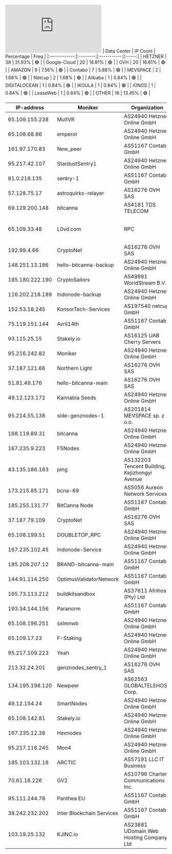 ![Diagramm](https://github.com/obajay/StateSync-snapshots/blob/main/Projects/Bitcanna/1/README.md)
| Data Center | IP Count | Percentage | Freq |
|:------------:|:--------:|:-----------:|:-----:|
| HETZNER | 38 | 31.93% | 🟢 |
| Google-Cloud | 20 | 16.81% | 🟢 |
| OVH | 20 | 16.81% | 🟢 |
| AMAZON | 9 | 7.56% | 🟢 |
| Contabo | 7 | 5.88% | 🟢 |
| MEVSPACE | 2 | 1.68% | 🟢 |
| Netcup | 2 | 1.68% | 🟢 |
| Alibaba | 1 | 0.84% | 🟢 |
| DIGITALOCEAN | 1 | 0.84% | 🟢 |
| IKOULA | 1 | 0.84% | 🟢 |
| IONOS | 1 | 0.84% | 🟢 |
| LeaseWeb | 1 | 0.84% | 🟢 |
| OTHER | 16 | 13.45% | 🟢 |

<!-- START_TABLE -->
| IP-address | Moniker | Organization | Country | City |
|-------------|---------|---------------|---------|------|
| 65.109.155.238 | MultVR | AS24940 Hetzner Online GmbH | ![image](https://raw.githubusercontent.com/obajay/FlagKit/master/Assets/SVG/FI.svg) FI | Helsinki |
| 65.108.68.86 | emperor | AS24940 Hetzner Online GmbH | ![image](https://raw.githubusercontent.com/obajay/FlagKit/master/Assets/SVG/FI.svg) FI | Helsinki |
| 161.97.170.83 | New_peer | AS51167 Contabo GmbH | ![image](https://raw.githubusercontent.com/madebybowtie/FlagKit/master/Assets/SVG/DE.svg) DE | Düsseldorf |
| 95.217.42.107 | StardustSentry1 | AS24940 Hetzner Online GmbH | ![image](https://raw.githubusercontent.com/obajay/FlagKit/master/Assets/SVG/FI.svg) FI | Tuusula |
| 81.0.218.135 | sentry-1 | AS51167 Contabo GmbH | ![image](https://raw.githubusercontent.com/obajay/FlagKit/master/Assets/SVG/GB.svg) GB | Portsmouth |
| 57.128.75.17 | astroquirks-relayer | AS16276 OVH SAS | ![image](https://raw.githubusercontent.com/obajay/FlagKit/master/Assets/SVG/FR.svg) FR | Strasbourg |
| 69.129.200.148 | bitcanna | AS4181 TDS TELECOM | ![image](https://raw.githubusercontent.com/obajay/FlagKit/master/Assets/SVG/US.svg) US | Madison |
| 65.109.33.48 | L0vd.com | RPC | AS24940 Hetzner Online GmbH | ![image](https://raw.githubusercontent.com/obajay/FlagKit/master/Assets/SVG/FI.svg) FI | Helsinki |
| 192.99.4.66 | CryptoNet | AS16276 OVH SAS | ![image](https://raw.githubusercontent.com/obajay/FlagKit/master/Assets/SVG/CA.svg) CA | Beauharnois |
| 148.251.13.186 | hello-bitcanna-backup | AS24940 Hetzner Online GmbH | ![image](https://raw.githubusercontent.com/madebybowtie/FlagKit/master/Assets/SVG/DE.svg) DE | Falkenstein |
| 185.180.222.190 | CryptoSailors | AS49981 WorldStream B.V. | ![image](https://raw.githubusercontent.com/obajay/FlagKit/master/Assets/SVG/NL.svg) NL | Naaldwijk |
| 116.202.218.189 | Indonode-backup | AS24940 Hetzner Online GmbH | ![image](https://raw.githubusercontent.com/madebybowtie/FlagKit/master/Assets/SVG/DE.svg) DE | Falkenstein |
| 152.53.18.245 | KonsorTech-Services | AS197540 netcup GmbH | ![image](https://raw.githubusercontent.com/obajay/FlagKit/master/Assets/SVG/AT.svg) AT | Vienna |
| 75.119.151.144 | Avril14th | AS51167 Contabo GmbH | ![image](https://raw.githubusercontent.com/madebybowtie/FlagKit/master/Assets/SVG/DE.svg) DE | Düsseldorf |
| 93.115.25.15 | Stakely.io | AS16125 UAB Cherry Servers | ![image](https://raw.githubusercontent.com/obajay/FlagKit/master/Assets/SVG/LT.svg) LT | Vilnius |
| 95.216.242.82 | Moniker | AS24940 Hetzner Online GmbH | ![image](https://raw.githubusercontent.com/obajay/FlagKit/master/Assets/SVG/FI.svg) FI | Tuusula |
| 37.187.121.66 | Northern Light | AS16276 OVH SAS | ![image](https://raw.githubusercontent.com/obajay/FlagKit/master/Assets/SVG/FR.svg) FR | Gravelines |
| 51.81.49.176 | hello-bitcanna-main | AS16276 OVH SAS | ![image](https://raw.githubusercontent.com/obajay/FlagKit/master/Assets/SVG/US.svg) US | Reston |
| 49.12.123.172 | Kannabia Seeds | AS24940 Hetzner Online GmbH | ![image](https://raw.githubusercontent.com/madebybowtie/FlagKit/master/Assets/SVG/DE.svg) DE | Falkenstein |
| 95.214.55.138 | side-genznodes-1 | AS201814 MEVSPACE sp. z o.o. | ![image](https://raw.githubusercontent.com/obajay/FlagKit/master/Assets/SVG/PL.svg) PL | Warsaw |
| 168.119.89.31 | bitcanna | AS24940 Hetzner Online GmbH | ![image](https://raw.githubusercontent.com/madebybowtie/FlagKit/master/Assets/SVG/DE.svg) DE | Falkenstein |
| 167.235.9.223 | F5Nodes | AS24940 Hetzner Online GmbH | ![image](https://raw.githubusercontent.com/madebybowtie/FlagKit/master/Assets/SVG/DE.svg) DE | Falkenstein |
| 43.135.186.183 | ping | AS132203 Tencent Building, Kejizhongyi Avenue | ![image](https://raw.githubusercontent.com/obajay/FlagKit/master/Assets/SVG/US.svg) US | Santa Clara |
| 173.215.85.171 | bcna-69 | AS5056 Aureon Network Services | ![image](https://raw.githubusercontent.com/obajay/FlagKit/master/Assets/SVG/US.svg) US | Waukee |
| 185.255.131.77 | BitCanna Node | AS51167 Contabo GmbH | ![image](https://raw.githubusercontent.com/madebybowtie/FlagKit/master/Assets/SVG/DE.svg) DE | Düsseldorf |
| 37.187.79.109 | CryptoNet | AS16276 OVH SAS | ![image](https://raw.githubusercontent.com/obajay/FlagKit/master/Assets/SVG/FR.svg) FR | Lille |
| 65.108.199.51 | DOUBLETOP_RPC | AS24940 Hetzner Online GmbH | ![image](https://raw.githubusercontent.com/obajay/FlagKit/master/Assets/SVG/FI.svg) FI | Helsinki |
| 167.235.102.45 | Indonode-Service | AS24940 Hetzner Online GmbH | ![image](https://raw.githubusercontent.com/madebybowtie/FlagKit/master/Assets/SVG/DE.svg) DE | Falkenstein |
| 185.208.207.12 | BRAND-bitcanna-main | AS51167 Contabo GmbH | ![image](https://raw.githubusercontent.com/madebybowtie/FlagKit/master/Assets/SVG/DE.svg) DE | Düsseldorf |
| 144.91.114.250 | OptimusValidatorNetwork | AS51167 Contabo GmbH | ![image](https://raw.githubusercontent.com/madebybowtie/FlagKit/master/Assets/SVG/DE.svg) DE | Nürnberg |
| 165.73.113.212 | buildkitsandbox | AS37611 Afrihost (Pty) Ltd | ![image](https://raw.githubusercontent.com/obajay/FlagKit/master/Assets/SVG/ZA.svg) ZA | Cape Town |
| 193.34.144.156 | Paranorm | AS51167 Contabo GmbH | ![image](https://raw.githubusercontent.com/madebybowtie/FlagKit/master/Assets/SVG/DE.svg) DE | Munich |
| 65.108.196.251 | sxlmnwb | AS24940 Hetzner Online GmbH | ![image](https://raw.githubusercontent.com/obajay/FlagKit/master/Assets/SVG/FI.svg) FI | Helsinki |
| 65.109.17.23 | F-Staking | AS24940 Hetzner Online GmbH | ![image](https://raw.githubusercontent.com/obajay/FlagKit/master/Assets/SVG/FI.svg) FI | Helsinki |
| 95.217.109.223 | Yeah | AS24940 Hetzner Online GmbH | ![image](https://raw.githubusercontent.com/obajay/FlagKit/master/Assets/SVG/FI.svg) FI | Tuusula |
| 213.32.24.201 | genznodes_sentry_1 | AS16276 OVH SAS | ![image](https://raw.githubusercontent.com/obajay/FlagKit/master/Assets/SVG/FR.svg) FR | Lille |
| 134.195.198.120 | Newpeer | AS62563 GLOBALTELEHOST Corp. | ![image](https://raw.githubusercontent.com/obajay/FlagKit/master/Assets/SVG/CA.svg) CA | Montréal |
| 49.12.154.24 | SmartNodes | AS24940 Hetzner Online GmbH | ![image](https://raw.githubusercontent.com/madebybowtie/FlagKit/master/Assets/SVG/DE.svg) DE | Düsseldorf |
| 65.108.142.81 | Stakely.io | AS24940 Hetzner Online GmbH | ![image](https://raw.githubusercontent.com/obajay/FlagKit/master/Assets/SVG/FI.svg) FI | Helsinki |
| 167.235.12.38 | Hexnodes | AS24940 Hetzner Online GmbH | ![image](https://raw.githubusercontent.com/madebybowtie/FlagKit/master/Assets/SVG/DE.svg) DE | Falkenstein |
| 95.217.116.245 | Mon4 | AS24940 Hetzner Online GmbH | ![image](https://raw.githubusercontent.com/obajay/FlagKit/master/Assets/SVG/FI.svg) FI | Tuusula |
| 185.103.132.18 | ARCTIC | AS57191 LLC IT Business | ![image](https://raw.githubusercontent.com/obajay/FlagKit/master/Assets/SVG/RU.svg) RU | Moscow |
| 70.61.16.226 | GV2 | AS10796 Charter Communications Inc | ![image](https://raw.githubusercontent.com/obajay/FlagKit/master/Assets/SVG/US.svg) US | Mentor |
| 95.111.244.78 | Panthea EU | AS51167 Contabo GmbH | ![image](https://raw.githubusercontent.com/madebybowtie/FlagKit/master/Assets/SVG/DE.svg) DE | Marbach am Neckar |
| 38.242.232.202 | Inter Blockchain Services | AS51167 Contabo GmbH | ![image](https://raw.githubusercontent.com/madebybowtie/FlagKit/master/Assets/SVG/DE.svg) DE | Düsseldorf |
| 103.19.25.132 | KJINC.io | AS23881 UDomain Web Hosting Company Ltd | ![image](https://raw.githubusercontent.com/obajay/FlagKit/master/Assets/SVG/HK.svg) HK | Hong Kong |

<!-- END_TABLE -->